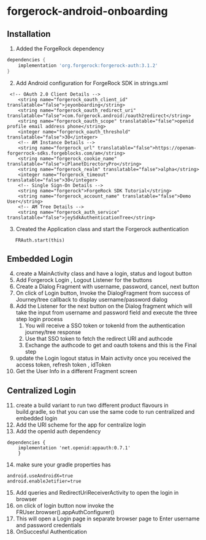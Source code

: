 # forgerock-android-onboarding
## Installation

1. Added the ForgeRock dependency
```groovy
dependencies {
    implementation 'org.forgerock:forgerock-auth:3.1.2'
}
```

2. Add Android configuration for ForgeRock SDK in strings.xml
```
 <!-- OAuth 2.0 Client Details -->
    <string name="forgerock_oauth_client_id" translatable="false">jeyonboarding</string>
    <string name="forgerock_oauth_redirect_uri" translatable="false">com.forgerock.android:/oauth2redirect</string>
    <string name="forgerock_oauth_scope" translatable="false">openid profile email address phone</string>
    <integer name="forgerock_oauth_threshold" translatable="false">30</integer>
    <!-- AM Instance Details -->
    <string name="forgerock_url" translatable="false">https://openam-forgerrock-sdks.forgeblocks.com/am</string>
    <string name="forgerock_cookie_name" translatable="false">iPlanetDirectoryPro</string>
    <string name="forgerock_realm" translatable="false">alpha</string>
    <integer name="forgerock_timeout" translatable="false">30</integer>
    <!-- Single Sign-On Details -->
    <string name="forgerock">ForgeRock SDK Tutorial</string>
    <string name="forgerock_account_name" translatable="false">Demo User</string>
    <!-- AM Tree Details -->
    <string name="forgerock_auth_service" translatable="false">jeySdkAuthenticationTree</string>
```
3. Created the Application class and start the Forgerock authentication
```
   FRAuth.start(this)
```
## Embedded Login
4. create a MainActivity class and have a login, status and logout button 
5. Add Forgerock Login , Logout Listener for the buttons
6. Create a Dialog Fragment with username, password, cancel, next button   
6. On click of Login button, Invoke the DialogFragment from success of Journey/tree callback to display username/password dialog
8. Add the Listener for the next button on the Dialog fragment which will take the input from username and password field and execute the three step login process
      1. You will receive a SSO token or tokenId from the authentication journey/tree response
      2. Use that SSO token to fetch the redirect URI and authcode 
      3. Exchange the authcode to get and oauth tokens and this is the Final step
9. update the Login logout status in Main activity once you received the access token, refresh token , idToken
10. Get the User Info in a different Fragment screen
## Centralized Login
11. create a build variant to run two different product flavours in build.gradle, so that you can use the same code to run centralized and embedded login
12. Add the URI scheme for the app for centralize login
13. Add the openId auth dependency
```
dependencies {
    implementation 'net.openid:appauth:0.7.1'
    }
```
14. make sure your gradle properties has 
```
android.useAndroidX=true
android.enableJetifier=true
```
15. Add queries and RedirectUriReceiverActivity to open the login in browser
16. on click of login button now invoke the FRUser.browser().appAuthConfigurer()
17. This will open a Login page in separate browser page to Enter username and password credentials
18. OnSuccesful Authentication

